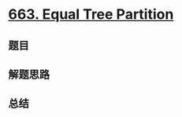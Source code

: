 # [663. Equal Tree Partition](https://leetcode.com/problems/equal-tree-partition/)

## 题目


## 解题思路


## 总结


